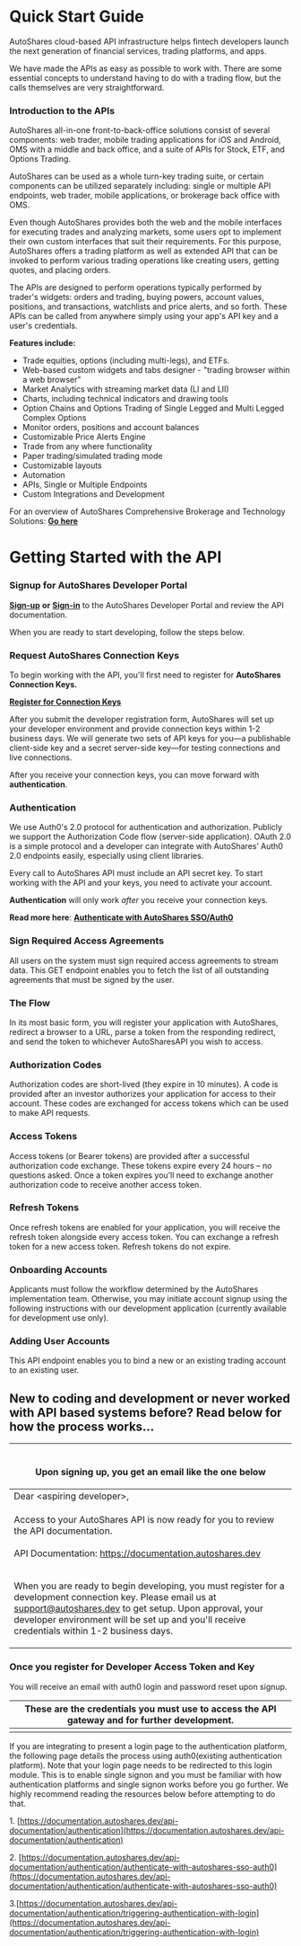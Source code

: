 # Quick Start Guide

AutoShares cloud-based API infrastructure helps fintech developers launch the next generation of financial services, trading platforms, and apps.

We have made the APIs as easy as possible to work with. There are some essential concepts to understand having to do with a trading flow, but the calls themselves are very straightforward.

### Introduction to the APIs

AutoShares all-in-one front-to-back-office solutions consist of several components: web trader, mobile trading applications for iOS and Android, OMS with a middle and back office, and a suite of APIs for Stock, ETF, and Options Trading.   

AutoShares can be used as a whole turn-key trading suite, or certain components can be utilized separately including: single or multiple API endpoints, web trader, mobile applications, or brokerage back office with OMS.

Even though AutoShares provides both the web and the mobile interfaces for executing trades and analyzing markets, some users opt to implement their own custom interfaces that suit their requirements. For this purpose, AutoShares offers a trading platform as well as extended API that can be invoked to perform various trading operations like creating users, getting quotes, and placing orders.

The APIs are designed to perform operations typically performed by trader's widgets: orders and trading, buying powers, account values, positions, and transactions, watchlists and price alerts, and so forth. These APIs can be called from anywhere simply using your app's API key and a user's credentials. 

**Features include:**

* Trade equities, options \(including multi-legs\), and ETFs.
* Web-based custom widgets and tabs designer - "trading browser within a web browser" 
* Market Analytics with streaming market data \(LI and LII\)
* Charts, including technical indicators and drawing tools
* Option Chains and Options Trading of Single Legged and Multi Legged Complex Options
* Monitor orders, positions and account balances 
* Customizable Price Alerts Engine
* Trade from any where functionality
* Paper trading/simulated trading mode 
* Customizable layouts
* Automation
* APIs, Single or Multiple Endpoints
* Custom Integrations and Development

For an overview of AutoShares Comprehensive Brokerage and Technology Solutions: [**Go here**](https://autoshares.com/api)

# Getting Started with the API
### Signup for AutoShares Developer Portal

[**Sign-up**](https://apidevportal.autoshares.dev/how-to) **or** [**Sign-in**](https://apidevportal.autoshares.dev/how-to) to the AutoShares Developer Portal and review the API documentation. 

When you are ready to start developing, follow the steps below. 

### Request AutoShares Connection Keys

To begin working with the API, you'll first need to register for **AutoShares Connection Keys.**

[**Register for Connection Keys**](https://onboarding.autoshares.com/app/241146432165147)

After you submit the developer registration form, AutoShares will set up your developer environment and provide connection keys within 1-2 business days.
We will generate two sets of API keys for you—a publishable client-side key and a secret server-side key—for testing connections and live connections. 

After you receive your connection keys, you can move forward with **authentication**.

### Authentication

We use Auth0's 2.0 protocol for authentication and authorization. Publicly we support the Authorization Code flow (server-side application). OAuth 2.0 is a simple protocol and a developer can integrate with AutoShares’ Auth0 2.0 endpoints easily, especially using client libraries.

Every call to AutoShares API must include an API secret key. To start working with the API and your keys, you need to activate your account.

**Authentication** will only work *after* you receive your connection keys. 

**Read more here**: [**Authenticate with AutoShares SSO/Auth0**](https://documentation.autoshares.dev/api-documentation/authentication/authenticate-with-autoshares-sso-auth0)

### Sign Required Access Agreements

All users on the system must sign required access agreements to stream data. This GET endpoint enables you to fetch the list of all outstanding agreements that must be signed by the user.

### The Flow

In its most basic form, you will register your application with AutoShares, redirect a browser to a URL, parse a token from the responding redirect, and send the token to whichever AutoSharesAPI you wish to access.

### Authorization Codes

Authorization codes are short-lived (they expire in 10 minutes). A code is provided after an investor authorizes your application for access to their account. These codes are exchanged for access tokens which can be used to make API requests.

### Access Tokens

Access tokens (or Bearer tokens) are provided after a successful authorization code exchange. These tokens expire every 24 hours – no questions asked. Once a token expires you’ll need to exchange another authorization code to receive another access token.

### Refresh Tokens

Once refresh tokens are enabled for your application, you will receive the refresh token alongside every access token. You can exchange a refresh token for a new access token. Refresh tokens do not expire.

### Onboarding Accounts

Applicants must follow the workflow determined by the AutoShares implementation team. Otherwise, you may initiate account signup using the following instructions with our development application (currently available for development use only).

### Adding User Accounts

This API endpoint enables you to bind a new or an existing trading account to an existing user.

## New to coding and development or never worked with API based systems before? Read below for how the process works...

| <p><br>Upon signing up, you get an email like the one below</p>                                                                                                                                                                                                                                                                                              |
| ------------------------------------------------------------------------------------------------------------------------------------------------------------------------------------------------------------------------------------------------------------------------------------------------------------------------------------------------------------ |
| Dear \<aspiring developer>,                                                                                                                                                                                                                                                                                                                                  |
| <p>Access to your AutoShares API is now ready for you to review the API documentation. <br><br>API Documentation: <a href="https://documentation.autoshares.dev">https://documentation.autoshares.dev</a></p>                                                                                                                              |
| <p>When you are ready to begin developing, you must register for a development connection key. Please email us at support@autoshares.dev to get setup. Upon approval, your developer environment will be set up and you'll receive credentials within 1-2 business days.|

### Once you register for Developer Access Token and Key



You will receive an email with auth0 login and password reset upon signup.

| These are the credentials you must use to access the API gateway and for further development. |
| ----------------------------------------------------------------------------------------- |
|                                                                                           |

&#x20;

If you are integrating to present a login page to the authentication platform, the following page details the process using auth0(existing authentication platform). Note that your login page needs to be redirected to this login module. This is to enable single signon and you must be familiar with how authentication platforms and single signon works before you go further. We highly recommend reading the resources below before attempting to do that.

&#x20;

1\. [https://documentation.autoshares.dev/api-documentation/authentication](https://documentation.autoshares.dev/api-documentation/authentication)

2\. [https://documentation.autoshares.dev/api-documentation/authentication/authenticate-with-autoshares-sso-auth0](https://documentation.autoshares.dev/api-documentation/authentication/authenticate-with-autoshares-sso-auth0)

3.[https://documentation.autoshares.dev/api-documentation/authentication/triggering-authentication-with-login](https://documentation.autoshares.dev/api-documentation/authentication/triggering-authentication-with-login)

&#x20;



&#x20;
